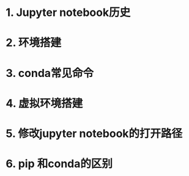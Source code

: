 
# 1. Jupyter notebook历史
# 2. 环境搭建
# 3. conda常见命令
# 4. 虚拟环境搭建
# 5. 修改jupyter notebook的打开路径
# 6. pip 和conda的区别